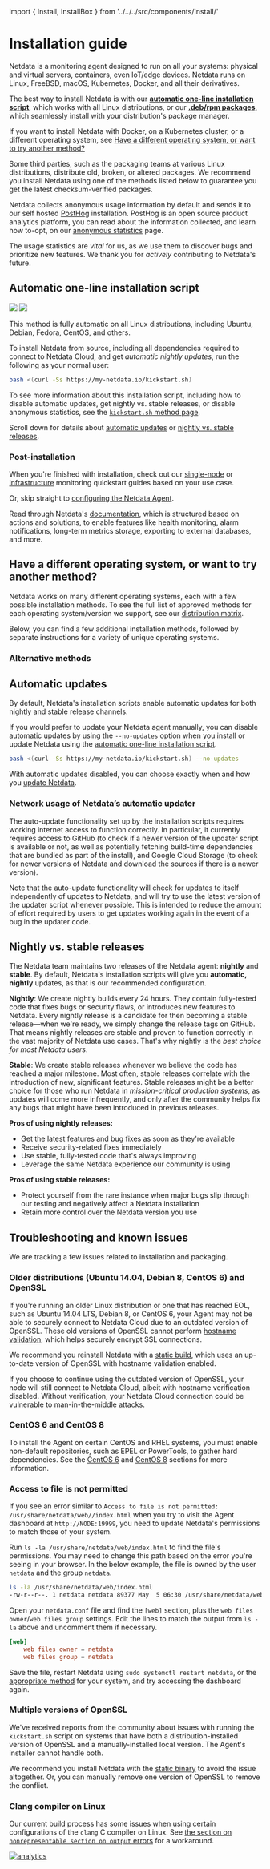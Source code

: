 <!--
title: "Installation guide"
custom_edit_url: https://github.com/netdata/netdata/edit/master/packaging/installer/README.md
-->

import { Install, InstallBox } from '../../../src/components/Install/'

# Installation guide

Netdata is a monitoring agent designed to run on all your systems: physical and virtual servers, containers, even
IoT/edge devices. Netdata runs on Linux, FreeBSD, macOS, Kubernetes, Docker, and all their derivatives.

The best way to install Netdata is with our [**automatic one-line installation
script**](#automatic-one-line-installation-script), which works with all Linux distributions, or our [**.deb/rpm
packages**](/packaging/installer/methods/packages.md), which seamlessly install with your distribution's package
manager.

If you want to install Netdata with Docker, on a Kubernetes cluster, or a different operating system, see [Have a
different operating system, or want to try another
method?](#have-a-different-operating-system-or-want-to-try-another-method)

Some third parties, such as the packaging teams at various Linux distributions, distribute old, broken, or altered
packages. We recommend you install Netdata using one of the methods listed below to guarantee you get the latest
checksum-verified packages.

Netdata collects anonymous usage information by default and sends it to our self hosted [PostHog](https://github.com/PostHog/posthog) installation. PostHog is an open source product analytics platform, you can read
about the information collected, and learn how to-opt, on our [anonymous statistics](/docs/anonymous-statistics.md)
page.

The usage statistics are _vital_ for us, as we use them to discover bugs and prioritize new features. We thank you for
_actively_ contributing to Netdata's future.

## Automatic one-line installation script

![](https://registry.my-netdata.io/api/v1/badge.svg?chart=web_log_nginx.requests_per_url&options=unaligned&dimensions=kickstart&group=sum&after=-3600&label=last+hour&units=installations&value_color=orange&precision=0) ![](https://registry.my-netdata.io/api/v1/badge.svg?chart=web_log_nginx.requests_per_url&options=unaligned&dimensions=kickstart&group=sum&after=-86400&label=today&units=installations&precision=0)

This method is fully automatic on all Linux distributions, including Ubuntu, Debian, Fedora, CentOS, and others.

To install Netdata from source, including all dependencies required to connect to Netdata Cloud, and get _automatic
nightly updates_, run the following as your normal user:

```bash
bash <(curl -Ss https://my-netdata.io/kickstart.sh)
```

To see more information about this installation script, including how to disable automatic updates, get nightly vs.
stable releases, or disable anonymous statistics, see the [`kickstart.sh` method
page](/packaging/installer/methods/kickstart.md). 

Scroll down for details about [automatic updates](#automatic-updates) or [nightly vs. stable
releases](#nightly-vs-stable-releases).

### Post-installation

When you're finished with installation, check out our [single-node](/docs/quickstart/single-node.md) or
[infrastructure](/docs/quickstart/infrastructure.md) monitoring quickstart guides based on your use case.

Or, skip straight to [configuring the Netdata Agent](/docs/configure/nodes.md).

Read through Netdata's [documentation](https://learn.netdata.cloud/docs), which is structured based on actions and
solutions, to enable features like health monitoring, alarm notifications, long-term metrics storage, exporting to
external databases, and more.

## Have a different operating system, or want to try another method?

Netdata works on many different operating systems, each with a few possible installation methods. To see the full list
of approved methods for each operating system/version we support, see our [distribution
matrix](/packaging/DISTRIBUTIONS.md).

Below, you can find a few additional installation methods, followed by separate instructions for a variety of unique
operating systems.

### Alternative methods

<Install>
  <InstallBox
    to="#install-on-linux-with-one-line-installer-recommended"
    os="General Linux with one-line installer (recommended)"
    svg="linux" />
  <InstallBox
    to="/docs/agent/packaging/installer/methods/docker"
    os="Run with Docker" 
    svg="docker" />
  <InstallBox
    to="/docs/agent/packaging/installer/methods/kubernetes"
    os="Deploy on Kubernetes" 
    svg="kubernetes" />
   <InstallBox
    to="/docs/agent/packaging/installer/methods/macos"
    os="Install on macOS" 
    svg="macos" />
  <InstallBox
    to="/docs/agent/packaging/installer/methods/packages"
    os="Linux with .deb/.rpm packages" 
    svg="linux" />
  <InstallBox
    to="/docs/agent/packaging/installer/methods/kickstart-64"
    os="Linux with static 64-bit binary" 
    svg="linux" />
  <InstallBox
    to="/docs/agent/packaging/installer/methods/manual"
    os="Linux from Git" 
    svg="linux" />
  <InstallBox
    to="/docs/agent/packaging/installer/methods/source"
    os="Linux from source"
    svg="linux" />
  <InstallBox
    to="/docs/agent/packaging/installer/methods/offline" 
    os="Linux for offline nodes"
    svg="linux" />
</Install>

## Automatic updates

By default, Netdata's installation scripts enable automatic updates for both nightly and stable release channels.

If you would prefer to update your Netdata agent manually, you can disable automatic updates by using the `--no-updates`
option when you install or update Netdata using the [automatic one-line installation
script](#automatic-one-line-installation-script).

```bash
bash <(curl -Ss https://my-netdata.io/kickstart.sh) --no-updates
```

With automatic updates disabled, you can choose exactly when and how you [update
Netdata](/packaging/installer/UPDATE.md).

### Network usage of Netdata’s automatic updater

The auto-update functionality set up by the installation scripts requires working internet access to function
correctly. In particular, it currently requires access to GitHub (to check if a newer version of the updater script
is available or not, as well as potentially fetching build-time dependencies that are bundled as part of the install),
and Google Cloud Storage (to check for newer versions of Netdata and download the sources if there is a newer version).

Note that the auto-update functionality will check for updates to itself independently of updates to Netdata,
and will try to use the latest version of the updater script whenever possible. This is intended to reduce the
amount of effort required by users to get updates working again in the event of a bug in the updater code.

## Nightly vs. stable releases

The Netdata team maintains two releases of the Netdata agent: **nightly** and **stable**. By default, Netdata's
installation scripts will give you **automatic, nightly** updates, as that is our recommended configuration.

**Nightly**: We create nightly builds every 24 hours. They contain fully-tested code that fixes bugs or security flaws,
or introduces new features to Netdata. Every nightly release is a candidate for then becoming a stable release—when
we're ready, we simply change the release tags on GitHub. That means nightly releases are stable and proven to function
correctly in the vast majority of Netdata use cases. That's why nightly is the _best choice for most Netdata users_.

**Stable**: We create stable releases whenever we believe the code has reached a major milestone. Most often, stable
releases correlate with the introduction of new, significant features. Stable releases might be a better choice for
those who run Netdata in _mission-critical production systems_, as updates will come more infrequently, and only after
the community helps fix any bugs that might have been introduced in previous releases.

**Pros of using nightly releases:**

-   Get the latest features and bug fixes as soon as they're available
-   Receive security-related fixes immediately
-   Use stable, fully-tested code that's always improving
-   Leverage the same Netdata experience our community is using

**Pros of using stable releases:**

-   Protect yourself from the rare instance when major bugs slip through our testing and negatively affect a Netdata
    installation
-   Retain more control over the Netdata version you use

## Troubleshooting and known issues

We are tracking a few issues related to installation and packaging.

### Older distributions (Ubuntu 14.04, Debian 8, CentOS 6) and OpenSSL

If you're running an older Linux distribution or one that has reached EOL, such as Ubuntu 14.04 LTS, Debian 8, or CentOS
6, your Agent may not be able to securely connect to Netdata Cloud due to an outdated version of OpenSSL. These old
versions of OpenSSL cannot perform [hostname validation](https://wiki.openssl.org/index.php/Hostname_validation), which
helps securely encrypt SSL connections.

We recommend you reinstall Netdata with a [static build](/packaging/installer/methods/kickstart-64.md), which uses an
up-to-date version of OpenSSL with hostname validation enabled.

If you choose to continue using the outdated version of OpenSSL, your node will still connect to Netdata Cloud, albeit
with hostname verification disabled. Without verification, your Netdata Cloud connection could be vulnerable to
man-in-the-middle attacks.

### CentOS 6 and CentOS 8

To install the Agent on certain CentOS and RHEL systems, you must enable non-default repositories, such as EPEL or
PowerTools, to gather hard dependencies. See the [CentOS 6](/packaging/installer/methods/manual.md#centos-rehel-6-x) and
[CentOS 8](/packaging/installer/methods/manual.md#centos-rehel-8-x) sections for more information.

### Access to file is not permitted

If you see an error similar to `Access to file is not permitted: /usr/share/netdata/web//index.html` when you try to
visit the Agent dashboard at `http://NODE:19999`, you need to update Netdata's permissions to match those of your
system.

Run `ls -la /usr/share/netdata/web/index.html` to find the file's permissions. You may need to change this path based on
the error you're seeing in your browser. In the below example, the file is owned by the user `netdata` and the group
`netdata`.

```bash
ls -la /usr/share/netdata/web/index.html
-rw-r--r--. 1 netdata netdata 89377 May  5 06:30 /usr/share/netdata/web/index.html
```

Open your `netdata.conf` file and find the `[web]` section, plus the `web files owner`/`web files group` settings. Edit
the lines to match the output from `ls -la` above and uncomment them if necessary.

```conf
[web]
    web files owner = netdata
    web files group = netdata
```

Save the file, restart Netdata using `sudo systemctl restart netdata`, or the [appropriate
method](/docs/configure/start-stop-restart.md) for your system, and try accessing the dashboard again.

### Multiple versions of OpenSSL

We've received reports from the community about issues with running the `kickstart.sh` script on systems that have both
a distribution-installed version of OpenSSL and a manually-installed local version. The Agent's installer cannot handle
both.

We recommend you install Netdata with the [static binary](/packaging/installer/methods/kickstart-64.md) to avoid the
issue altogether. Or, you can manually remove one version of OpenSSL to remove the conflict.

### Clang compiler on Linux

Our current build process has some issues when using certain configurations of the `clang` C compiler on Linux. See [the
section on `nonrepresentable section on output`
errors](/packaging/installer/methods/manual.md#nonrepresentable-section-on-output-errors) for a workaround.

[![analytics](https://www.google-analytics.com/collect?v=1&aip=1&t=pageview&_s=1&ds=github&dr=https%3A%2F%2Fgithub.com%2Fnetdata%2Fnetdata&dl=https%3A%2F%2Fmy-netdata.io%2Fgithub%2Fpackaging%2Finstaller%2FREADME&_u=MAC~&cid=5792dfd7-8dc4-476b-af31-da2fdb9f93d2&tid=UA-64295674-3)](<>)
